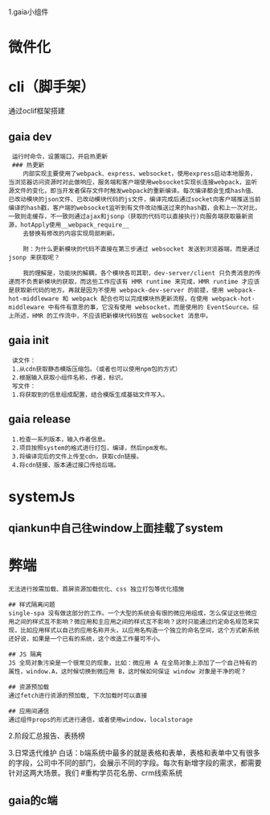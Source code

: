 1.gaia小组件
 # 微件化
 # cli（脚手架）
 通过oclif框架搭建
  ## gaia dev
  	 运行时命令，设置端口，开启热更新
  	 ### 热更新
		内部实现主要使用了webpack、express、websocket，使用express启动本地服务，当浏览器访问资源时对此做响应，服务端和客户端使用websocket实现长连接webpack，监听源文件的变化，即当开发者保存文件时触发webpack的重新编译。每次编译都会生成hash值、已改动模块的json文件、已改动模块代码的js文件，编译完成后通过socket向客户端推送当前编译的hash戳，客户端的websocket监听到有文件改动推送过来的hash戳，会和上一次对比，一致则走缓存，不一致则通过ajax和jsonp（获取的代码可以直接执行)向服务端获取最新资源，hotApply使用__webpack_require__
		去替换有修改的内容实现局部刷新。

		附：为什么更新模块的代码不直接在第三步通过 websocket 发送到浏览器端，而是通过 jsonp 来获取呢？

		我的理解是，功能块的解耦，各个模块各司其职，dev-server/client 只负责消息的传递而不负责新模块的获取，而这些工作应该有 HMR runtime 来完成，HMR runtime 才应该是获取新代码的地方。再就是因为不使用 webpack-dev-server 的前提，使用 webpack-hot-middleware 和 webpack 配合也可以完成模块热更新流程，在使用 webpack-hot-middleware 中有件有意思的事，它没有使用 websocket，而是使用的 EventSource。综上所述，HMR 的工作流中，不应该把新模块代码放在 websocket 消息中。

  ## gaia init
  	 读文件：
  	 1.从cdn获取静态模版压缩包。（或者也可以使用npm包的方式）
  	 2.根据输入获取小组件名称，作者，标识。
  	 写文件：
  	 1.将获取到的信息组成配置，结合模版生成基础文件写入。

  ## gaia release
  	 1.检查一系列版本，输入作者信息。
  	 2.项目按照system的格式进行打包，编译，然后npm发布。
  	 3.将编译完后的文件上传至cdn，获取cdn链接。
  	 4.将cdn链接、版本通过接口传给后端。
 # systemJs
  ## qiankun中自己往window上面挂载了system


 # 弊端
 	无法进行按需加载、首屏资源加载优化、css 独立打包等优化措施

	## 样式隔离问题
 	single-spa 没有做这部分的工作。一个大型的系统会有很的微应用组成，怎么保证这些微应用之间的样式互不影响？微应用和主应用之间的样式互不影响？这时只能通过约定命名规范来实现，比如应用样式以自己的应用名称开头，以应用名构造一个独立的命名空间，这个方式新系统还好说，如果是一个已有的系统，这个改造工作量可不小。

 	## JS 隔离
 	JS 全局对象污染是一个很常见的现象，比如：微应用 A 在全局对象上添加了一个自己特有的属性，window.A，这时候切换到微应用 B，这时候如何保证 window 对象是干净的呢？

 	## 资源预加载
 	通过fetch进行资源的预加载, 下次加载时可以直接

 	## 应用间通信
 	通过组件props的形式进行通信，或者使用window，localstorage

2.阶段汇总报告、表扬榜

3.日常迭代维护
白话：b端系统中最多的就是表格和表单，表格和表单中又有很多的字段，公司中不同的部门，会展示不同的字段。每次有新增字段的需求，都需要针对这两大场景。我们
#重构学员花名册、crm线索系统
 ## gaia的c端

 ## 

